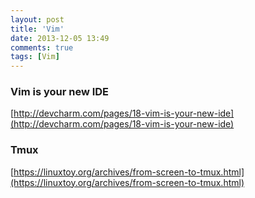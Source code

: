 ```yaml
---
layout: post
title: 'Vim'
date: 2013-12-05 13:49
comments: true
tags: [Vim]
---
```

### Vim is your new IDE ###

[http://devcharm.com/pages/18-vim-is-your-new-ide](http://devcharm.com/pages/18-vim-is-your-new-ide)

### Tmux ###

[https://linuxtoy.org/archives/from-screen-to-tmux.html](https://linuxtoy.org/archives/from-screen-to-tmux.html)
